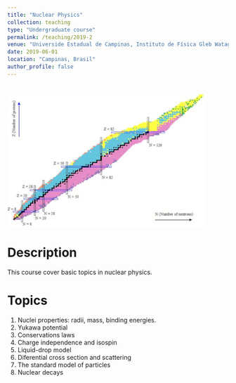 ```yaml
---
title: "Nuclear Physics"
collection: teaching
type: "Undergraduate course"
permalink: /teaching/2019-2
venue: "Universide Estadual de Campinas, Instituto de Física Gleb Wataghin"
date: 2019-06-01
location: "Campinas, Brasil"
author_profile: false
---
```

<br/><img src='/images/teaching/chart-nuclides.jpg'>

Description
======
This course cover basic topics in nuclear physics.

Topics
======
1. Nuclei properties: radii, mass, binding energies.
2. Yukawa potential
3. Conservations laws
4. Charge independence and isospin
5. Liquid-drop model
6. Diferential cross section and scattering
7. The standard model of particles
8. Nuclear decays


